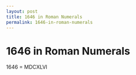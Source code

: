 ```yaml
---
layout: post
title: 1646 in Roman Numerals
permalink: 1646-in-roman-numerals
---
```


# 1646 in Roman Numerals

1646 = MDCXLVI
